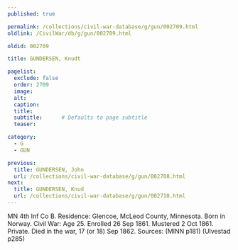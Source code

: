 ```yaml
---
published: true

permalink: /collections/civil-war-database/g/gun/002709.html
oldlink: /CivilWar/db/g/gun/002709.html

oldid: 002709

title: GUNDERSEN, Knudt

pagelist:
  exclude: false
  order: 2709
  image: 
  alt:
  caption:
  title:
  subtitle:      # Defaults to page subtitle
  teaser:

category: 
  - G 
  - GUN

previous:
  title: GUNDERSEN, John
  url: /collections/civil-war-database/g/gun/002708.html  
next:
  title: GUNDERSEN, Knud
  url: /collections/civil-war-database/g/gun/002710.html   
---
```

MN 4th Inf Co B. Residence: Glencoe, McLeod County, Minnesota. Born in Norway. Civil War: Age 25. Enrolled 26 Sep 1861. Mustered 2 Oct 1861. Private. Died in the war, 17 (or 18) Sep 1862. Sources: (MINN p181) (Ulvestad p285)